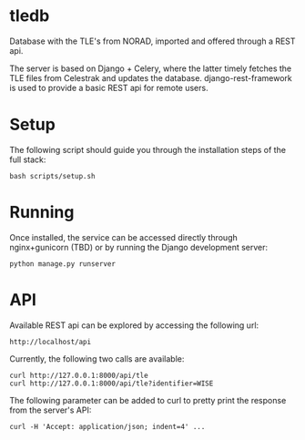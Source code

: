 # tledb
Database with the TLE's from NORAD, imported and offered through a REST api.

The server is based on Django + Celery, where the latter timely fetches the
TLE files from Celestrak and updates the database. django-rest-framework is
used to provide a basic REST api for remote users.

# Setup

The following script should guide you through the installation steps of the full stack:

    bash scripts/setup.sh

# Running

Once installed, the service can be accessed directly through nginx+gunicorn (TBD) or by running the Django development server:

    python manage.py runserver

# API

Available REST api can be explored by accessing the following url:

    http://localhost/api

Currently, the following two calls are available:

    curl http://127.0.0.1:8000/api/tle
    curl http://127.0.0.1:8000/api/tle?identifier=WISE

The following parameter can be added to curl to pretty print the response from
the server's API:

    curl -H 'Accept: application/json; indent=4' ...
